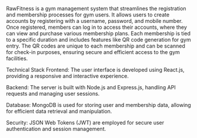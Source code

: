 RawFitness is a gym management system that streamlines the registration and membership processes for gym users. It allows users to create accounts by registering with a username, password, and mobile number. 
Once registered, members can log in to access their accounts, where they can view and purchase various membership plans. 
Each membership is tied to a specific duration and includes features like QR code generation for gym entry. The QR codes are unique to each membership and can be scanned for check-in purposes, 
ensuring secure and efficient access to the gym facilities. 


Technical Stack
Frontend: The user interface is developed using React.js, providing a responsive and interactive experience.

Backend: The server is built with Node.js and Express.js, handling API requests and managing user sessions.

Database: MongoDB is used for storing user and membership data, allowing for efficient data retrieval and manipulation.

Security: JSON Web Tokens (JWT) are employed for secure user authentication and session management.
